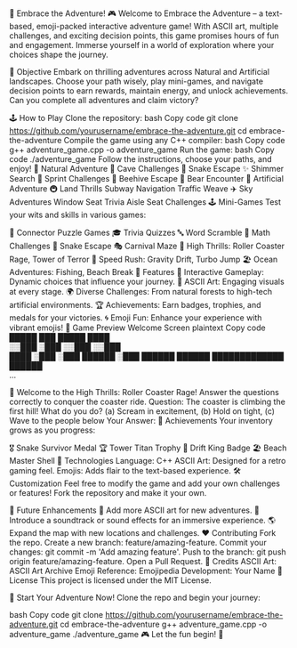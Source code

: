 🌟 Embrace the Adventure! 🎮
Welcome to Embrace the Adventure – a text-based, emoji-packed interactive adventure game! With ASCII art, multiple challenges, and exciting decision points, this game promises hours of fun and engagement. Immerse yourself in a world of exploration where your choices shape the journey.

🎯 Objective
Embark on thrilling adventures across Natural and Artificial landscapes. Choose your path wisely, play mini-games, and navigate decision points to earn rewards, maintain energy, and unlock achievements. Can you complete all adventures and claim victory?

🕹️ How to Play
Clone the repository:
bash
Copy code
git clone https://github.com/yourusername/embrace-the-adventure.git
cd embrace-the-adventure
Compile the game using any C++ compiler:
bash
Copy code
g++ adventure_game.cpp -o adventure_game
Run the game:
bash
Copy code
./adventure_game
Follow the instructions, choose your paths, and enjoy!
🌳 Natural Adventure
🦇 Cave Challenges
🐍 Snake Escape
✨ Shimmer Search
🏃 Sprint Challenges
🐝 Beehive Escape
🐻 Bear Encounter
🎢 Artificial Adventure
🚇 Land Thrills
Subway Navigation
Traffic Weave
✈️ Sky Adventures
Window Seat Trivia
Aisle Seat Challenges
🕹️ Mini-Games
Test your wits and skills in various games:

🧩 Connector Puzzle Games
🎓 Trivia Quizzes
🔤 Word Scramble
🧮 Math Challenges
🐍 Snake Escape
🎭 Carnival Maze
🎢 High Thrills: Roller Coaster Rage, Tower of Terror
🚀 Speed Rush: Gravity Drift, Turbo Jump
🏖️ Ocean Adventures: Fishing, Beach Break
🌟 Features
🌟 Interactive Gameplay: Dynamic choices that influence your journey.
🎨 ASCII Art: Engaging visuals at every stage.
🌍 Diverse Challenges: From natural forests to high-tech artificial environments.
🏆 Achievements: Earn badges, trophies, and medals for your victories.
🌀 Emoji Fun: Enhance your experience with vibrant emojis!
🤔 Game Preview
Welcome Screen
plaintext
Copy code
█████   ███   █████          ████                                               
░░███   ░███  ░░███          ░░███                                               
 ████   ░███   ░███   ██████  ░███   ██████   ██████  █████████████    ██████    
...

🎢 Welcome to the High Thrills: Roller Coaster Rage!
Answer the questions correctly to conquer the coaster ride.
Question: The coaster is climbing the first hill! What do you do?
(a) Scream in excitement, (b) Hold on tight, (c) Wave to the people below
Your Answer: 
🏅 Achievements
Your inventory grows as you progress:

🎖️ Snake Survivor Medal
🏆 Tower Titan Trophy
🏅 Drift King Badge
🏖️ Beach Master Shell
📜 Technologies
Language: C++
ASCII Art: Designed for a retro gaming feel.
Emojis: Adds flair to the text-based experience.
🛠️ Customization
Feel free to modify the game and add your own challenges or features! Fork the repository and make it your own.

🚀 Future Enhancements
🎨 Add more ASCII art for new adventures.
🎵 Introduce a soundtrack or sound effects for an immersive experience.
🌎 Expand the map with new locations and challenges.
❤️ Contributing
Fork the repo.
Create a new branch: feature/amazing-feature.
Commit your changes: git commit -m 'Add amazing feature'.
Push to the branch: git push origin feature/amazing-feature.
Open a Pull Request.
🎉 Credits
ASCII Art: ASCII Art Archive
Emoji Reference: Emojipedia
Development: Your Name
📄 License
This project is licensed under the MIT License.

🌟 Start Your Adventure Now!
Clone the repo and begin your journey:

bash
Copy code
git clone https://github.com/yourusername/embrace-the-adventure.git
cd embrace-the-adventure
g++ adventure_game.cpp -o adventure_game
./adventure_game
🎮 Let the fun begin! 🌟
